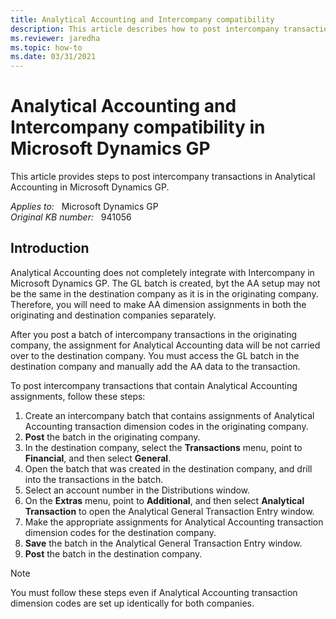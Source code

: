 ```yaml
---
title: Analytical Accounting and Intercompany compatibility
description: This article describes how to post intercompany transactions in Analytical Accounting in Microsoft Dynamics GP.
ms.reviewer: jaredha
ms.topic: how-to
ms.date: 03/31/2021
---
```

# Analytical Accounting and Intercompany compatibility in Microsoft Dynamics GP

This article provides steps to post intercompany transactions in Analytical Accounting in Microsoft Dynamics GP.

_Applies to:_ &nbsp; Microsoft Dynamics GP  
_Original KB number:_ &nbsp; 941056

## Introduction

Analytical Accounting does not completely integrate with Intercompany in Microsoft Dynamics GP. The GL batch is created, byt the AA setup may not be the same in the destination company as it is in the originating company. Therefore, you will need to make AA dimension assignments in both the originating and destination companies separately.

After you post a batch of intercompany transactions in the originating company, the assignment for Analytical Accounting data will be not carried over to the destination company. You must access the GL batch in the destination company and manually add the AA data to the transaction.

To post intercompany transactions that contain Analytical Accounting assignments, follow these steps:

1. Create an intercompany batch that contains assignments of Analytical Accounting transaction dimension codes in the originating company.  
2. **Post** the batch in the originating company.
3. In the destination company, select the **Transactions** menu, point to **Financial**, and then select **General**.
4. Open the batch that was created in the destination company, and drill into the transactions in the batch.
5. Select an account number in the Distributions window.
6. On the **Extras** menu, point to **Additional**, and then select **Analytical Transaction** to open the Analytical General Transaction Entry window.
7. Make the appropriate assignments for Analytical Accounting transaction dimension codes for the destination company.
8. **Save** the batch in the Analytical General Transaction Entry window.
9. **Post** the batch in the destination company.

> [!NOTE]
> You must follow these steps even if Analytical Accounting transaction dimension codes are set up identically for both companies.

